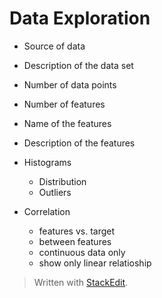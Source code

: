 
# Data Exploration

- Source of data
- Description of the data set
- Number of data points
- Number of features
- Name of the features
- Description of the features

- Histograms
	- Distribution
	- Outliers

- Correlation
	- features vs. target
	- between features
	- continuous data only
	- show only linear relatioship




> Written with [StackEdit](https://stackedit.io/).
<!--stackedit_data:
eyJoaXN0b3J5IjpbLTE3NTU3ODM3ODYsLTExNjI5NDY2OTAsNz
E0NTAwMzExLDU4MjE4NDQ1MiwxOTAwMDIyNDNdfQ==
-->